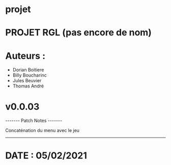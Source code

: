 # projet

# PROJET RGL (pas encore de nom)

# Auteurs :
  - Dorian Boitiere
  - Billy Boucharinc
  - Jules Beuvier
  - Thomas André

# v0.0.03

------- Patch Notes -------

Concaténation du menu avec le jeu

---------------------------

# DATE : 05/02/2021
